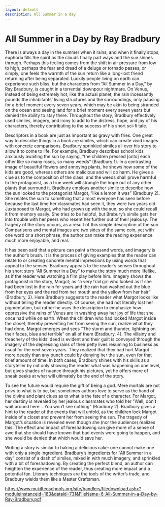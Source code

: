 ```yaml
---
layout: default
description: All Summer in a day
---
```

# All Summer in a Day by Ray Bradbury
There is always a day in the summer when it rains, and when it finally stops,  euphoria fills the spirit as the clouds finally part ways and the sun shines through. Perhaps this feeling comes from the shift in air pressure from low to high, perhaps the fear and dread of a deluge or tornado passes, or simply, one feels the warmth of the sun return like a long-lost friend returning after being separated. Luckily people living on earth can experience such bliss, but the characters from “All Summer in a Day,” by Ray Bradbury, is caught in a torrential downpour nightmare. On Venus, instead of being extremely hot, like the actual planet, the rain incessantly pounds the inhabitants’ living structures and the surroundings, only pausing for a brief moment every seven years, which may be akin to being stranded on the ocean and seeing land for a brief moment every seven years but denied the ability to stay there. Throughout the story, Bradbury effectively used similes, imagery, and irony to add to the distress, hope, and joy of his characters, thereby contributing to the success of his short sci-fi tale.
	
Descriptors in a book are just as important as gravy with fries. One great way to describe things in a book are similes, which can create vivid images with concrete comparisons. Bradbury sprinkled similes all over his story to allow it to come to life. For example, Bradbury describes school kids anxiously awaiting the sun by saying, “the children pressed [onto] each other like so many roses, so many weeds” (Bradbury 1). In a contrasting image of beautiful flowers and annoying plants, he shows how some of the kids are good, whereas others are malicious and will do harm. He gives a clue as to the composition of the class, and the weeds shall prove harmful to the protagonist, as a true week will strangle the hope out of any other plants that surround it. Bradbury employs  another simile to describe how the sun looked to the protagonist Margot, “like a lemon it was” (Bradbury 2). She relates the sun to something that almost everyone has seen before because the last time her classmates had seen it, they were two years old. Juxtaposed to Margot, who had grown up with the sun, so she could recall it from memory easily. She tries to be helpful, but Brabury’s simile gets her into trouble with her peers who resent her further out of their jealousy. The tragedy of the story occurs, as a result of this simple description of the sun. Comparisons and mental images are two sides of the same coin, yet with one word or a short phrase, the author can make the reading experience much more enjoyable, and real.

It has been said that a picture can paint a thousand words, and imagery is the author’s brush. It is the process of giving examples that the reader can relate to or creating concrete mental impressions by using words that appeal to the senses. Bradbury appeals to the reader’s senses throughout his short story “All Summer in a Day” to make the story much more lifelike, as if the reader was watching a film play before him. Imagery shows the protagonist in the story, Margot; as “a very frail girl who looked as if she had been lost in the rain for years and the rain had washed out the blue from her eyes and the red from her mouth and the yellow from her hair” (Bradbury, 2). Here Bradbury suggests to the reader what Margot looks like without telling the reader directly. Of course, she had not literally lost her pigmentation, but rather he uses the description to emphasize how oppressive the rains of Venus are in washing away her joy of life that she once had while on earth. When the children who had locked Margot inside the closet, thereby preventing her from seeing the sun, realize what they had done, Margot emerges and sees “The storm and thunder, lightning on their faces, blue and terrible” on all of them (Bradbury, 4). The villainy and treachery of the kids’ deed is evident and their guilt is conveyed through the imagery of the depressing rains of their petty lives resuming to business as usual for the next seven years. They realized that they had hurt Margot more deeply than any punch could by denying her the sun, even for that brief amount of time. In both cases, Bradbury shines with his skills as a storyteller by not only showing the reader what was happening on one level, but gives shades of nuance through his pictures, yet he offers more of sneak peeks at what will ultimately be the end of the story. 

To see the future would require the gift of being a god. Mere mortals are not privy to what is to be, but sometimes authors love to serve as the hand of the divine and plant clues as to what is the fate of a character. For Margot, her destiny is revealed by her jealous classmates who told her   "Well, don’t wait around here… You won’t see nothing" (Bradbury 2). Bradbury gives a hint to the reader of the events that will unfold, as the children lock Margot inside of a closet and prevent her from seeing the sun. The tragedy of Margot’s situation is revealed even though she (nor the audience) realizes this. The effect and impact of foreshadowing can give more of a sense of awe that she should have known that bad events were going to happen, and she would be denied that which would save her. 

Writing a story is similar to baking a delicious cake: one cannot make one with only a single ingredient. Bradbury’s ingredients for “All Summer in a day” consist of a dash of similes, mixed in with much imagery, and sprinkled with a bit of foreshadowing. By creating the perfect blend, an author can heighten the experience of the reader, thus creating more impact and a potential fan. Literary techniques are the tools of the writer’s trade, and Bradbury wields them like a Master Craftsman.

https://www.mukilteoschools.org/site/handlers/filedownload.ashx?moduleinstanceid=183&dataid=731&FileName=6-All-Summer-in-a-Day-by-Ray-Bradbury.pdf

